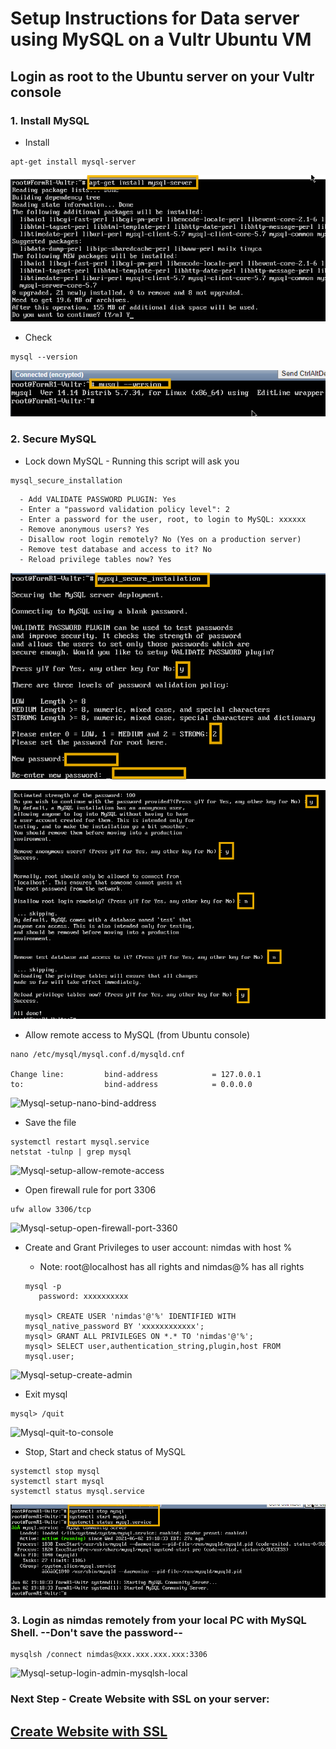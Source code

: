 
# Setup Instructions for Data server using MySQL on a Vultr Ubuntu VM

## Login as root to the Ubuntu server on your Vultr console


### 1. Install MySQL

- Install 
```
apt-get install mysql-server
```
![Install MySQL](./images/fr0305-01_Ubuntu-install-mysql.png "Install MySQL")

- Check
```
mysql --version
```
![Check MySQL](./images/fr0305-02_Ubuntu-check-mysql.png "Check MySQL")

### 2. Secure MySQL

- Lock down MySQL - Running this script will ask you

```
mysql_secure_installation
```
      - Add VALIDATE PASSWORD PLUGIN: Yes
      - Enter a "password validation policy level": 2
      - Enter a password for the user, root, to login to MySQL: xxxxxx
      - Remove anonymous users? Yes
      - Disallow root login remotely? No (Yes on a production server)
      - Remove test database and access to it? No 
      - Reload privilege tables now? Yes


![Secure MySQL](./images/fr0305-03_Ubuntu-secure-mysql.png "Secure MySQL")

![Secure MySQL part 2](./images/fr0305-03_Ubuntu-secure-mysql2.png "Secure MySQL part 2")



- Allow remote access to MySQL (from Ubuntu console)
```
nano /etc/mysql/mysql.conf.d/mysqld.cnf

Change line:         bind-address            = 127.0.0.1
to:                  bind-address            = 0.0.0.0
```
![Mysql-setup-nano-bind-address](./images/fr0305-07_Ubuntu-nano-bind-address-mysql.png "Mysql-setup-nano-bind-address")

- Save the file

```
systemctl restart mysql.service
netstat -tulnp | grep mysql
```

![Mysql-setup-allow-remote-access](./images/fr0305-08_Ubuntu-allow-remote-access-mysql.png "Mysql-setup-allow-remote-access")

- Open firewall rule for port 3306
```
ufw allow 3306/tcp
```
![Mysql-setup-open-firewall-port-3360](./images/fr0305-09_Ubuntu-open-firewall-port-3360-mysql.png "Mysql-setup-open-firewall-port-3360")

- Create and Grant Privileges to user account: nimdas with host %
    - Note: root@localhost has all rights and nimdas@% has all rights

   ```
   mysql -p
      password: xxxxxxxxxx

   mysql> CREATE USER 'nimdas'@'%' IDENTIFIED WITH mysql_native_password BY 'xxxxxxxxxxxx';
   mysql> GRANT ALL PRIVILEGES ON *.* TO 'nimdas'@'%';
   mysql> SELECT user,authentication_string,plugin,host FROM mysql.user;
   ```
![Mysql-setup-create-admin](./images/et0303-10_Ubuntu-create-admin-mysql.png "Mysql-setup-create-admin")


- Exit mysql
```
mysql> /quit
```
![Mysql-quit-to-console](./images/fr0305-06_Ubuntu-quit-to-console-mysql.png "Mysql-quit-to-console")

- Stop, Start and check status of MySQL
```
systemctl stop mysql
systemctl start mysql
systemctl status mysql.service
```

![Mysql-setup-check-status](./images/fr0305-04_Ubuntu-check-status-mysql.png "Mysql-setup-check-status")

### 3. Login as nimdas remotely from your local PC with MySQL Shell. --Don't save the password--

```
mysqlsh /connect nimdas@xxx.xxx.xxx.xxx:3306
```
![Mysql-setup-login-admin-mysqlsh-local](./images/fr0305-11_Ubuntu-login-admin-mysqlsh-local.png "Mysql-setup-login-admin-mysqlsh-local")
 
### Next Step - Create Website with SSL on your server: 

## [Create Website with SSL](../setup/fr0306_Setup-Website-SSL-Ubuntu.md)
